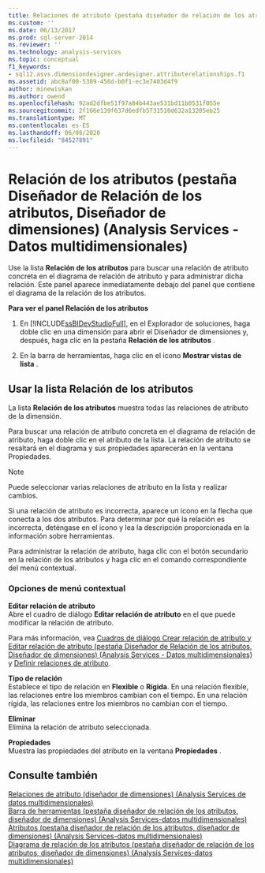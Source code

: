 ```yaml
---
title: Relaciones de atributo (pestaña diseñador de relación de los atributos, diseñador de dimensiones) (Analysis Services-datos multidimensionales) | Microsoft Docs
ms.custom: ''
ms.date: 06/13/2017
ms.prod: sql-server-2014
ms.reviewer: ''
ms.technology: analysis-services
ms.topic: conceptual
f1_keywords:
- sql12.asvs.dimensiondesigner.ardesigner.attributerelationships.f1
ms.assetid: abc8af00-5389-456d-b0f1-ec3e7403d4f9
author: minewiskan
ms.author: owend
ms.openlocfilehash: 92ad2dfbe51f97a84b443ae531bd11b0531f055e
ms.sourcegitcommit: 2f166e139f637d6edfb5731510d632a13205eb25
ms.translationtype: MT
ms.contentlocale: es-ES
ms.lasthandoff: 06/08/2020
ms.locfileid: "84527891"
---
```

# <a name="attribute-relationships-attribute-relationship-designer-tab-dimension-designer-analysis-services---multidimensional-data"></a>Relación de los atributos (pestaña Diseñador de Relación de los atributos, Diseñador de dimensiones) (Analysis Services - Datos multidimensionales)
  Use la lista **Relación de los atributos** para buscar una relación de atributo concreta en el diagrama de relación de atributo y para administrar dicha relación. Este panel aparece inmediatamente debajo del panel que contiene el diagrama de la relación de los atributos.  
  
 **Para ver el panel Relación de los atributos**  
  
1.  En [!INCLUDE[ssBIDevStudioFull](../includes/ssbidevstudiofull-md.md)], en el Explorador de soluciones, haga doble clic en una dimensión para abrir el Diseñador de dimensiones y, después, haga clic en la pestaña **Relación de los atributos** .  
  
2.  En la barra de herramientas, haga clic en el icono **Mostrar vistas de lista** .  
  
## <a name="using-the-attribute-relationships-list"></a>Usar la lista Relación de los atributos  
 La lista **Relación de los atributos** muestra todas las relaciones de atributo de la dimensión.  
  
 Para buscar una relación de atributo concreta en el diagrama de relación de atributo, haga doble clic en el atributo de la lista. La relación de atributo se resaltará en el diagrama y sus propiedades aparecerán en la ventana Propiedades.  
  
> [!NOTE]  
>  Puede seleccionar varias relaciones de atributo en la lista y realizar cambios.  
  
 Si una relación de atributo es incorrecta, aparece un icono en la flecha que conecta a los dos atributos. Para determinar por qué la relación es incorrecta, deténgase en el icono y lea la descripción proporcionada en la información sobre herramientas.  
  
 Para administrar la relación de atributo, haga clic con el botón secundario en la relación de los atributos y haga clic en el comando correspondiente del menú contextual.  
  
### <a name="shortcut-menu-options"></a>Opciones de menú contextual  
 **Editar relación de atributo**  
 Abre el cuadro de diálogo **Editar relación de atributo** en el que puede modificar la relación de atributo.  
  
 Para más información, vea [Cuadros de diálogo Crear relación de atributo y Editar relación de atributo &#40;pestaña Diseñador de Relación de los atributos, Diseñador de dimensiones&#41; &#40;Analysis Services - Datos multidimensionales&#41;](create-edit-attribute-relationships-dialog-boxes-analysis-services-multidimensional-data.md) y [Definir relaciones de atributo](multidimensional-models/attribute-relationships-define.md).  
  
 **Tipo de relación**  
 Establece el tipo de relación en **Flexible** o **Rígida**. En una relación flexible, las relaciones entre los miembros cambian con el tiempo. En una relación rígida, las relaciones entre los miembros no cambian con el tiempo.  
  
 **Eliminar**  
 Elimina la relación de atributo seleccionada.  
  
 **Propiedades**  
 Muestra las propiedades del atributo en la ventana **Propiedades** .  
  
## <a name="see-also"></a>Consulte también  
 [Relaciones de atributo &#40;diseñador de dimensiones&#41; &#40;Analysis Services de datos multidimensionales&#41;](attribute-relationships-dimension-designer-analysis-services-multidimensional-data.md)   
 [Barra de herramientas &#40;pestaña diseñador de relación de los atributos, diseñador de dimensiones&#41; &#40;Analysis Services-datos multidimensionales&#41;](toolbar-attribute-relationship-dimension-designer-analysis-services-multidimensional-data.md)   
 [Atributos &#40;pestaña diseñador de relación de los atributos, diseñador de dimensiones&#41; &#40;Analysis Services-datos multidimensionales&#41;](attributes-designer-tab-dimension-designer-analysis-services-multidimensional-data.md)   
 [Diagrama de relación de los atributos &#40;pestaña diseñador de relación de los atributos, diseñador de dimensiones&#41; &#40;Analysis Services-datos multidimensionales&#41;](attribute-relationship-diagram-analysis-services-multidimensional-data.md)  
  
  
